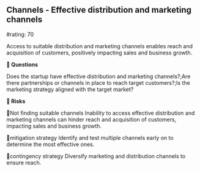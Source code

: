 

## Channels - Effective distribution and marketing channels

#rating: 70


Access to suitable distribution and marketing channels enables reach and acquisition of customers, positively impacting sales and business growth.

**💭 Questions**

Does the startup have effective distribution and marketing channels?;Are there partnerships or channels in place to reach target customers?;Is the marketing strategy aligned with the target market?

**🚨 Risks**

🚨Not finding suitable channels
Inability to access effective distribution and marketing channels can hinder reach and acquisition of customers, impacting sales and business growth.

🚨mitigation strategy
Identify and test multiple channels early on to determine the most effective ones.

🚨contingency strategy
Diversify marketing and distribution channels to ensure reach.




